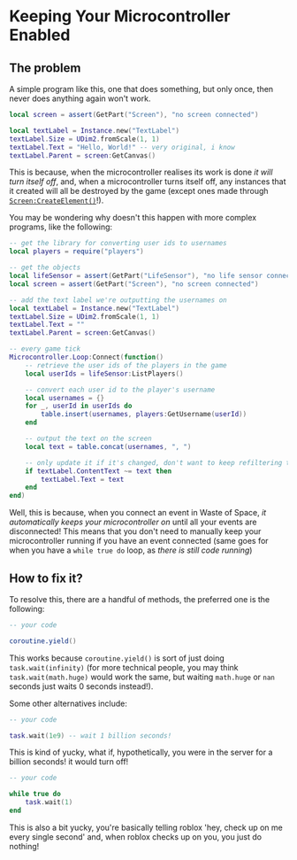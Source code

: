 # Keeping Your Microcontroller Enabled

## The problem

A simple program like this, one that does something, but only once, then never does anything again won't work.

```lua
local screen = assert(GetPart("Screen"), "no screen connected")

local textLabel = Instance.new("TextLabel")
textLabel.Size = UDim2.fromScale(1, 1)
textLabel.Text = "Hello, World!" -- very original, i know
textLabel.Parent = screen:GetCanvas()
```

This is because, when the microcontroller realises its work is done _it will turn itself off_, and, when a microcontroller turns itself off, any instances that it created will all be destroyed by the game (except ones made through [`Screen:CreateElement()`](/objects/Screen#CreateElement)!).

You may be wondering why doesn't this happen with more complex programs, like the following:

```lua
-- get the library for converting user ids to usernames
local players = require("players")

-- get the objects
local lifeSensor = assert(GetPart("LifeSensor"), "no life sensor connected")
local screen = assert(GetPart("Screen"), "no screen connected")

-- add the text label we're outputting the usernames on
local textLabel = Instance.new("TextLabel")
textLabel.Size = UDim2.fromScale(1, 1)
textLabel.Text = ""
textLabel.Parent = screen:GetCanvas()

-- every game tick
Microcontroller.Loop:Connect(function()
	-- retrieve the user ids of the players in the game
	local userIds = lifeSensor:ListPlayers()

	-- convert each user id to the player's username
	local usernames = {}
	for _, userId in userIds do
		table.insert(usernames, players:GetUsername(userId))
	end

	-- output the text on the screen
	local text = table.concat(usernames, ", ")

	-- only update it if it's changed, don't want to keep refiltering the text
	if textLabel.ContentText ~= text then
		textLabel.Text = text
	end
end)
```

Well, this is because, when you connect an event in Waste of Space, _it automatically keeps your microcontroller on_ until all your events are disconnected! This means that you don't need to manually keep your microcontroller running if you have an event connected (same goes for when you have a `while true do` loop, as _there is still code running_)

## How to fix it?

To resolve this, there are a handful of methods, the preferred one is the following:

```lua
-- your code

coroutine.yield()
```

This works because `coroutine.yield()` is sort of just doing `task.wait(infinity)` (for more technical people, you may think `task.wait(math.huge)` would work the same, but waiting `math.huge` or `nan` seconds just waits 0 seconds instead!).

Some other alternatives include:

```lua
-- your code

task.wait(1e9) -- wait 1 billion seconds!
```

This is kind of yucky, what if, hypothetically, you were in the server for a billion seconds! it would turn off!

```lua
-- your code

while true do
	task.wait(1)
end
```

This is also a bit yucky, you're basically telling roblox 'hey, check up on me every single second' and, when roblox checks up on you, you just do nothing!
